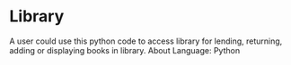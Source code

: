 # Library
A user could use this python code to access library for lending, returning, adding or displaying books in library.
About Language: Python
